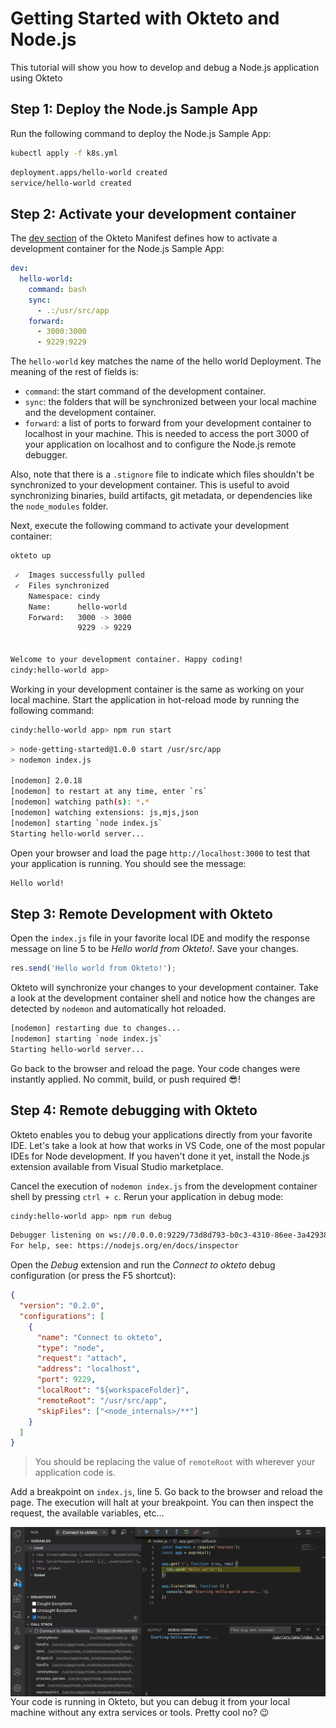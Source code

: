 # Getting Started with Okteto and Node.js

This tutorial will show you how to develop and debug a Node.js application using Okteto

## Step 1: Deploy the Node.js Sample App

Run the following command to deploy the Node.js Sample App:

```bash
kubectl apply -f k8s.yml
```

```bash
deployment.apps/hello-world created
service/hello-world created
```

## Step 2: Activate your development container

The [dev section](https://www.okteto.com/docs/reference/okteto-manifest/#dev-object-optional) of the Okteto Manifest defines how to activate a development container for the Node.js Sample App:

```yaml
dev:
  hello-world:
    command: bash
    sync:
      - .:/usr/src/app
    forward:
      - 3000:3000
      - 9229:9229
```

The `hello-world` key matches the name of the hello world Deployment. The meaning of the rest of fields is:

- `command`: the start command of the development container.
- `sync`: the folders that will be synchronized between your local machine and the development container.
- `forward`: a list of ports to forward from your development container to localhost in your machine. This is needed to access the port 3000 of your application on localhost and to configure the Node.js remote debugger.

Also, note that there is a `.stignore` file to indicate which files shouldn't be synchronized to your development container.
This is useful to avoid synchronizing binaries, build artifacts, git metadata, or dependencies like the `node_modules` folder.

Next, execute the following command to activate your development container:

```bash
okteto up
```

```bash
 ✓  Images successfully pulled
 ✓  Files synchronized
    Namespace: cindy
    Name:      hello-world
    Forward:   3000 -> 3000
               9229 -> 9229


Welcome to your development container. Happy coding!
cindy:hello-world app>
```

Working in your development container is the same as working on your local machine.
Start the application in hot-reload mode by running the following command:

```bash
cindy:hello-world app> npm run start
```

```bash
> node-getting-started@1.0.0 start /usr/src/app
> nodemon index.js

[nodemon] 2.0.18
[nodemon] to restart at any time, enter `rs`
[nodemon] watching path(s): *.*
[nodemon] watching extensions: js,mjs,json
[nodemon] starting `node index.js`
Starting hello-world server...
```

Open your browser and load the page `http://localhost:3000` to test that your application is running.
You should see the message:

```bash
Hello world!
```

## Step 3: Remote Development with Okteto

Open the `index.js` file in your favorite local IDE and modify the response message on line 5 to be _Hello world from Okteto!_. Save your changes.

```javascript
res.send('Hello world from Okteto!');
```

Okteto will synchronize your changes to your development container.
Take a look at the development container shell and notice how the changes are detected by `nodemon` and automatically hot reloaded.

```bash
[nodemon] restarting due to changes...
[nodemon] starting `node index.js`
Starting hello-world server...
```

Go back to the browser and reload the page. Your code changes were instantly applied. No commit, build, or push required 😎!

## Step 4: Remote debugging with Okteto

Okteto enables you to debug your applications directly from your favorite IDE.
Let's take a look at how that works in VS Code, one of the most popular IDEs for Node development.
If you haven't done it yet, install the Node.js extension available from Visual Studio marketplace.

Cancel the execution of `nodemon index.js` from the development container shell by pressing `ctrl + c`.
Rerun your application in debug mode:

```bash
cindy:hello-world app> npm run debug
```

```bash
Debugger listening on ws://0.0.0.0:9229/73d8d793-b0c3-4310-86ee-3a42938a5df1
For help, see: https://nodejs.org/en/docs/inspector
```

Open the _Debug_ extension and run the _Connect to okteto_ debug configuration (or press the F5 shortcut):

```json
{
  "version": "0.2.0",
  "configurations": [
    {
      "name": "Connect to okteto",
      "type": "node",
      "request": "attach",
      "address": "localhost",
      "port": 9229,
      "localRoot": "${workspaceFolder}",
      "remoteRoot": "/usr/src/app",
      "skipFiles": ["<node_internals>/**"]
    }
  ]
}
```

> You should be replacing the value of `remoteRoot` with wherever your application code is.

Add a breakpoint on `index.js`, line 5. Go back to the browser and reload the page.
The execution will halt at your breakpoint. You can then inspect the request, the available variables, etc...

<img align="left" src="images/node-halt.png">

Your code is running in Okteto, but you can debug it from your local machine without any extra services or tools. Pretty cool no? 😉
